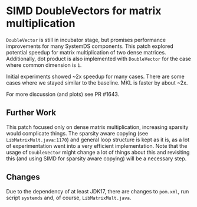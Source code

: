 
<!--
{% comment %}
Licensed to the Apache Software Foundation (ASF) under one or more
contributor license agreements.  See the NOTICE file distributed with
this work for additional information regarding copyright ownership.
The ASF licenses this file to you under the Apache License, Version 2.0
(the "License"); you may not use this file except in compliance with
the License.  You may obtain a copy of the License at

http://www.apache.org/licenses/LICENSE-2.0

Unless required by applicable law or agreed to in writing, software
distributed under the License is distributed on an "AS IS" BASIS,
WITHOUT WARRANTIES OR CONDITIONS OF ANY KIND, either express or implied.
See the License for the specific language governing permissions and
limitations under the License.
{% end comment %}
-->

# SIMD DoubleVectors for matrix multiplication

`DoubleVector` is still in incubator stage, but promises performance improvements for many SystemDS components.
This patch explored potential speedup for matrix multiplication of two dense matrices. Additionally, dot product
is also implemented with `DoubleVector` for the case where common dimension is `1`.

Initial experiments showed ~2x speedup for many cases. There are some cases where we stayed similar to the baseline.
MKL is faster by about ~2x.

For more discussion (and plots) see PR #1643.

## Further Work

This patch focused only on dense matrix multiplication, increasing sparsity would complicate things.
The sparsity aware copying (see `LibMatrixMult.java:1170`) and general loop structure is kept as it is, as a lot of 
experimentation went into a very efficient implementation. Note that the usage of `DoubleVector` might change
a lot of things about this and revisiting this (and using SIMD for sparsity aware copying) will be a necessary step.

## Changes

Due to the dependency of at least JDK17, there are changes to `pom.xml`, run script `systemds` and, of course, `LibMatrixMult.java`.